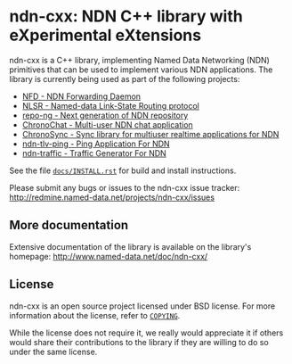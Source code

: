 ndn-cxx: NDN C++ library with eXperimental eXtensions
=====================================================

ndn-cxx is a C++ library, implementing Named Data Networking (NDN) primitives that can be
used to implement various NDN applications.  The library is currently being used as part
of the following projects:

* [NFD - NDN Forwarding Daemon](https://github.com/named-data/NFD)
* [NLSR - Named-data Link-State Routing protocol](https://github.com/named-data/NLSR)
* [repo-ng - Next generation of NDN repository](https://github.com/named-data/repo-ng)
* [ChronoChat - Multi-user NDN chat application](https://github.com/named-data/ChronoChat)
* [ChronoSync - Sync library for multiuser realtime applications for NDN](https://github.com/named-data/ChronoSync)
* [ndn-tlv-ping - Ping Application For NDN](https://github.com/named-data/ndn-tlv-ping)
* [ndn-traffic - Traffic Generator For NDN](https://github.com/named-data/ndn-traffic)

See the file [`docs/INSTALL.rst`](https://github.com/cawka/ndn-cxx/blob/master/docs/INSTALL.rst)
for build and install instructions.

Please submit any bugs or issues to the ndn-cxx issue tracker:
http://redmine.named-data.net/projects/ndn-cxx/issues

## More documentation

Extensive documentation of the library is available on the library's homepage:
http://www.named-data.net/doc/ndn-cxx/

## License

ndn-cxx is an open source project licensed under BSD license. For more information about
the license, refer to [`COPYING`](https://github.com/named-data/ndn-cxx/blob/master/COPYING).

While the license does not require it, we really would appreciate it if others would share
their contributions to the library if they are willing to do so under the same license.
